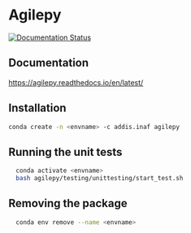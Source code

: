 # Agilepy

[![Documentation Status](https://readthedocs.org/projects/agilepy/badge/?version=latest)](https://agilepy.readthedocs.io/en/latest/?badge=latest)

## Documentation
https://agilepy.readthedocs.io/en/latest/

## Installation
```bash
conda create -n <envname> -c addis.inaf agilepy
```

## Running the unit tests
```bash
  conda activate <envname>
  bash agilepy/testing/unittesting/start_test.sh
```

## Removing the package
```bash
  conda env remove --name <envname>
```
